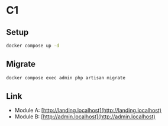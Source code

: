 # C1

## Setup

```sh
docker compose up -d
```

## Migrate

```sh
docker compose exec admin php artisan migrate
```

## Link

- Module A: [http://landing.localhost](http://landing.localhost)
- Module B: [http://admin.localhost](http://admin.localhost)
